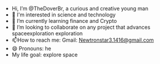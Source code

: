 - Hi, I’m @TheDoverBr, a curious and creative young man
- 👀 I'm interested in science and technology
- 🌱 I’m currently learning finance and Crypto
- 💞️ I’m looking to collaborate on any project that advances spaceexploration exploration 
- 📫How to reach me: Gmail: Newtronstar3.1416@gmail.com
- 😄 Pronouns: he
- My life goal: explore space 
<!---
TheDoverBr/TheDoverBr is a ✨ special ✨ repository because its `README.md` (this file) appears on your GitHub profile.
You can click the Preview link to take a look at your changes.
--- 

 
